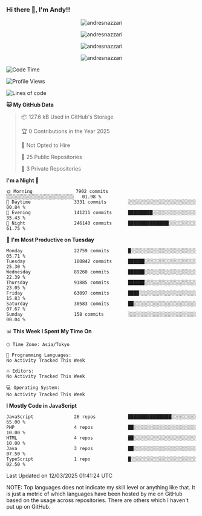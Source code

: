 ### Hi there 👋, I'm Andy!!

<p align="center" >
  <img src="https://github-profile-trophy.vercel.app/?username=AndresNazzari&theme=dracula&column=-1" alt="andresnazzari"/>
</p>

<p align="center">
  <img  src="https://github-readme-stats.vercel.app/api?username=AndresNazzari&count_private=true&show_icons=true&theme=dracula" alt="andresnazzari"/>
</p>
<p align="center">
  <img  src="https://github-readme-stats.vercel.app/api/top-langs/?username=AndresNazzari&layout=compact" alt="andresnazzari"/>
</p>
<p align="center" >
  <img src="https://github-readme-stats.vercel.app/api/wakatime?username=AndresNazzari" alt="andresnazzari"/>
</p>

<!--START_SECTION:waka-->
![Code Time](http://img.shields.io/badge/Code%20Time-966%20hrs%209%20mins-blue)

![Profile Views](http://img.shields.io/badge/Profile%20Views-0-blue)

![Lines of code](https://img.shields.io/badge/From%20Hello%20World%20I%27ve%20Written-70.7%20million%20lines%20of%20code-blue)

**🐱 My GitHub Data** 

> 📦 127.6 kB Used in GitHub's Storage 
 > 
> 🏆 0 Contributions in the Year 2025
 > 
> 🚫 Not Opted to Hire
 > 
> 📜 25 Public Repositories 
 > 
> 🔑 3 Private Repositories 
 > 
**I'm a Night 🦉** 

```text
🌞 Morning                7902 commits        ░░░░░░░░░░░░░░░░░░░░░░░░░   01.98 % 
🌆 Daytime                3331 commits        ░░░░░░░░░░░░░░░░░░░░░░░░░   00.84 % 
🌃 Evening                141211 commits      █████████░░░░░░░░░░░░░░░░   35.43 % 
🌙 Night                  246140 commits      ███████████████░░░░░░░░░░   61.75 % 
```
📅 **I'm Most Productive on Tuesday** 

```text
Monday                   22759 commits       █░░░░░░░░░░░░░░░░░░░░░░░░   05.71 % 
Tuesday                  100842 commits      ██████░░░░░░░░░░░░░░░░░░░   25.30 % 
Wednesday                89260 commits       ██████░░░░░░░░░░░░░░░░░░░   22.39 % 
Thursday                 91885 commits       ██████░░░░░░░░░░░░░░░░░░░   23.05 % 
Friday                   63097 commits       ████░░░░░░░░░░░░░░░░░░░░░   15.83 % 
Saturday                 30583 commits       ██░░░░░░░░░░░░░░░░░░░░░░░   07.67 % 
Sunday                   158 commits         ░░░░░░░░░░░░░░░░░░░░░░░░░   00.04 % 
```


📊 **This Week I Spent My Time On** 

```text
🕑︎ Time Zone: Asia/Tokyo

💬 Programming Languages: 
No Activity Tracked This Week

🔥 Editors: 
No Activity Tracked This Week

💻 Operating System: 
No Activity Tracked This Week
```

**I Mostly Code in JavaScript** 

```text
JavaScript               26 repos            ████████████████░░░░░░░░░   65.00 % 
PHP                      4 repos             ██░░░░░░░░░░░░░░░░░░░░░░░   10.00 % 
HTML                     4 repos             ██░░░░░░░░░░░░░░░░░░░░░░░   10.00 % 
Java                     3 repos             ██░░░░░░░░░░░░░░░░░░░░░░░   07.50 % 
TypeScript               1 repo              █░░░░░░░░░░░░░░░░░░░░░░░░   02.50 % 
```




 Last Updated on 12/03/2025 01:41:24 UTC
<!--END_SECTION:waka-->

NOTE: Top languages does not indicate my skill level or anything like that. It is just a metric of which languages have been hosted by me on GitHub based on the usage across repositories. There are others which I haven't put up on GitHub.

<!-- Here are some ideas to get you started:

-   🔭 I’m currently working on ...
-   🌱 I’m currently learning ...
-   👯 I’m looking to collaborate on ...
-   🤔 I’m looking for help with ...
-   💬 Ask me about ...
-   📫 How to reach me: ...
-   😄 Pronouns: ...
-   ⚡ Fun fact: ... -->
